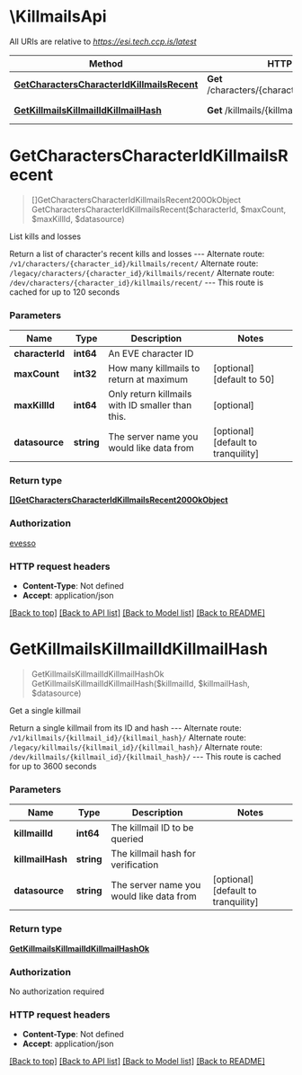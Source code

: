 # \KillmailsApi

All URIs are relative to *https://esi.tech.ccp.is/latest*

Method | HTTP request | Description
------------- | ------------- | -------------
[**GetCharactersCharacterIdKillmailsRecent**](KillmailsApi.md#GetCharactersCharacterIdKillmailsRecent) | **Get** /characters/{character_id}/killmails/recent/ | List kills and losses
[**GetKillmailsKillmailIdKillmailHash**](KillmailsApi.md#GetKillmailsKillmailIdKillmailHash) | **Get** /killmails/{killmail_id}/{killmail_hash}/ | Get a single killmail


# **GetCharactersCharacterIdKillmailsRecent**
> []GetCharactersCharacterIdKillmailsRecent200OkObject GetCharactersCharacterIdKillmailsRecent($characterId, $maxCount, $maxKillId, $datasource)

List kills and losses

Return a list of character's recent kills and losses  ---  Alternate route: `/v1/characters/{character_id}/killmails/recent/`  Alternate route: `/legacy/characters/{character_id}/killmails/recent/`  Alternate route: `/dev/characters/{character_id}/killmails/recent/`   ---  This route is cached for up to 120 seconds


### Parameters

Name | Type | Description  | Notes
------------- | ------------- | ------------- | -------------
 **characterId** | **int64**| An EVE character ID | 
 **maxCount** | **int32**| How many killmails to return at maximum | [optional] [default to 50]
 **maxKillId** | **int64**| Only return killmails with ID smaller than this.  | [optional] 
 **datasource** | **string**| The server name you would like data from | [optional] [default to tranquility]

### Return type

[**[]GetCharactersCharacterIdKillmailsRecent200OkObject**](get_characters_character_id_killmails_recent_200_ok_object.md)

### Authorization

[evesso](../README.md#evesso)

### HTTP request headers

 - **Content-Type**: Not defined
 - **Accept**: application/json

[[Back to top]](#) [[Back to API list]](../README.md#documentation-for-api-endpoints) [[Back to Model list]](../README.md#documentation-for-models) [[Back to README]](../README.md)

# **GetKillmailsKillmailIdKillmailHash**
> GetKillmailsKillmailIdKillmailHashOk GetKillmailsKillmailIdKillmailHash($killmailId, $killmailHash, $datasource)

Get a single killmail

Return a single killmail from its ID and hash  ---  Alternate route: `/v1/killmails/{killmail_id}/{killmail_hash}/`  Alternate route: `/legacy/killmails/{killmail_id}/{killmail_hash}/`  Alternate route: `/dev/killmails/{killmail_id}/{killmail_hash}/`   ---  This route is cached for up to 3600 seconds


### Parameters

Name | Type | Description  | Notes
------------- | ------------- | ------------- | -------------
 **killmailId** | **int64**| The killmail ID to be queried | 
 **killmailHash** | **string**| The killmail hash for verification | 
 **datasource** | **string**| The server name you would like data from | [optional] [default to tranquility]

### Return type

[**GetKillmailsKillmailIdKillmailHashOk**](get_killmails_killmail_id_killmail_hash_ok.md)

### Authorization

No authorization required

### HTTP request headers

 - **Content-Type**: Not defined
 - **Accept**: application/json

[[Back to top]](#) [[Back to API list]](../README.md#documentation-for-api-endpoints) [[Back to Model list]](../README.md#documentation-for-models) [[Back to README]](../README.md)

